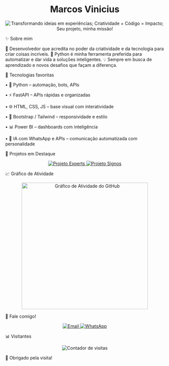 <h1 align="center"> Marcos Vinicius </h1>

<p align="center">
  <img src="https://readme-typing-svg.herokuapp.com?font=Orbitron&size=22&pause=1200&color=000000&center=true&vCenter=true&width=600&lines=Transformando+ideias+em+experiências;Criatividade+%2B+Código+%3D+Impacto;Seu+projeto+%2C+minha+missão!" alt="Transformando ideias em experiências; Criatividade + Código = Impacto; Seu projeto, minha missão!" />
</p>




✨ Sobre mim

🎨 Desenvolvedor que acredita no poder da criatividade e da tecnologia para criar coisas incríveis.
🐍 Python é minha ferramenta preferida para automatizar e dar vida a soluções inteligentes.
💡 Sempre em busca de aprendizado e novos desafios que façam a diferença.




🌟 Tecnologias favoritas

•
🐍 Python – automação, bots, APIs

•
⚡ FastAPI – APIs rápidas e organizadas

•
🌐 HTML, CSS, JS – base visual com interatividade

•
💜 Bootstrap / Tailwind – responsividade e estilo

•
📊 Power BI – dashboards com inteligência

•
🤖 IA com WhatsApp e APIs – comunicação automatizada com personalidade




🚀 Projetos em Destaque

<p align="center">
  <a href="https://github.com/Marcozmr/Experts">
    <img src="https://github-readme-stats.vercel.app/api/pin/?username=Marcozmr&repo=Experts&theme=highcontrast&border_color=FFD700&title_color=FFD700" alt="Projeto Experts" />
  </a>
  <a href="https://github.com/Marcozmr/project-signos">
    <img src="https://github-readme-stats.vercel.app/api/pin/?username=Marcozmr&repo=project-signos&theme=cobalt&border_color=8E44AD&title_color=F9CFF3" alt="Projeto Signos" />
  </a>
</p>




📈 Gráfico de Atividade

<p align="center">
  <img src="https://github-readme-stats.vercel.app/api?username=Marcozmr&show_icons=true&theme=tokyonight&hide_title=true&count_private=true&include_all_commits&hide=issues&hide_border=true" width="400" alt="Gráfico de Atividade do GitHub" />
</p>




💌 Fale comigo!

<p align="center">
  <a href="mailto:mr.vinicius1@icloud.com" target="_blank">
    <img src="https://img.shields.io/badge/Email-000000?style=for-the-badge&logo=gmail&logoColor=white" alt="Email" />
  </a>
  <a href="https://wa.me/5516982319218" target="_blank">
    <img src="https://img.shields.io/badge/WhatsApp-25D366?style=for-the-badge&logo=whatsapp&logoColor=white" alt="WhatsApp" />
  </a>
</p>




📊 Visitantes

<p align="center">
  <img src="https://komarev.com/ghpvc/?username=Marcozmr&color=blue&style=flat-square" alt="Contador de visitas" />
</p>




💖 Obrigado pela visita!

